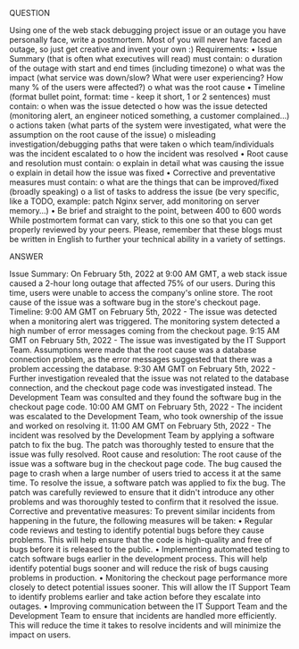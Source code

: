 QUESTION


Using one of the web stack debugging project issue or an outage you have personally face, write a postmortem. Most of you will never have faced an outage, so just get creative and invent your own :)
Requirements:
•	Issue Summary (that is often what executives will read) must contain:
o	duration of the outage with start and end times (including timezone)
o	what was the impact (what service was down/slow? What were user experiencing? How many % of the users were affected?)
o	what was the root cause
•	Timeline (format bullet point, format: time - keep it short, 1 or 2 sentences) must contain:
o	when was the issue detected
o	how was the issue detected (monitoring alert, an engineer noticed something, a customer complained…)
o	actions taken (what parts of the system were investigated, what were the assumption on the root cause of the issue)
o	misleading investigation/debugging paths that were taken
o	which team/individuals was the incident escalated to
o	how the incident was resolved
•	Root cause and resolution must contain:
o	explain in detail what was causing the issue
o	explain in detail how the issue was fixed
•	Corrective and preventative measures must contain:
o	what are the things that can be improved/fixed (broadly speaking)
o	a list of tasks to address the issue (be very specific, like a TODO, example: patch Nginx server, add monitoring on server memory…)
•	Be brief and straight to the point, between 400 to 600 words
While postmortem format can vary, stick to this one so that you can get properly reviewed by your peers.
Please, remember that these blogs must be written in English to further your technical ability in a variety of settings.


ANSWER


Issue Summary: 
On February 5th, 2022 at 9:00 AM GMT, a web stack issue caused a 2-hour long outage that affected 75% of our users. During this time, users were unable to access the company's online store. The root cause of the issue was a software bug in the store's checkout page.
Timeline: 9:00 AM GMT on February 5th, 2022 - The issue was detected when a monitoring alert was triggered. The monitoring system detected a high number of error messages coming from the checkout page. 9:15 AM GMT on February 5th, 2022 - The issue was investigated by the IT Support Team. Assumptions were made that the root cause was a database connection problem, as the error messages suggested that there was a problem accessing the database. 9:30 AM GMT on February 5th, 2022 - Further investigation revealed that the issue was not related to the database connection, and the checkout page code was investigated instead. The Development Team was consulted and they found the software bug in the checkout page code. 10:00 AM GMT on February 5th, 2022 - The incident was escalated to the Development Team, who took ownership of the issue and worked on resolving it. 11:00 AM GMT on February 5th, 2022 - The incident was resolved by the Development Team by applying a software patch to fix the bug. The patch was thoroughly tested to ensure that the issue was fully resolved.
Root cause and resolution: The root cause of the issue was a software bug in the checkout page code. The bug caused the page to crash when a large number of users tried to access it at the same time. To resolve the issue, a software patch was applied to fix the bug. The patch was carefully reviewed to ensure that it didn't introduce any other problems and was thoroughly tested to confirm that it resolved the issue.
Corrective and preventative measures: To prevent similar incidents from happening in the future, the following measures will be taken:
•	Regular code reviews and testing to identify potential bugs before they cause problems. This will help ensure that the code is high-quality and free of bugs before it is released to the public.
•	Implementing automated testing to catch software bugs earlier in the development process. This will help identify potential bugs sooner and will reduce the risk of bugs causing problems in production.
•	Monitoring the checkout page performance more closely to detect potential issues sooner. This will allow the IT Support Team to identify problems earlier and take action before they escalate into outages.
•	Improving communication between the IT Support Team and the Development Team to ensure that incidents are handled more efficiently. This will reduce the time it takes to resolve incidents and will minimize the impact on users.

